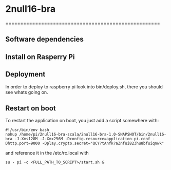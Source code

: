 # 2null16-bra

====================================================

Software dependencies
----------------------------------------------------


Install on Rasperry Pi
----------------------------------------------------
## Deployment
In order to deploy to raspberry pi look into bin/deploy.sh, there you should see whats going on.

## Restart on boot

To restart the application on boot, you just add a script somewhere with:
```
#!/usr/bin/env bash
nohup /home/pi/2null16-bra-scala/2null16-bra-1.0-SNAPSHOT/bin/2null16-bra -J-Xms128M -J-Xmx256M -Dconfig.resource=application-pi.conf -Dhttp.port=9000 -Dplay.crypto.secret="QCY?tAnfk?aZnfui823hu8bfuiqnwk"
```

and reference it in the /etc/rc.local with
```
su - pi -c <FULL_PATH_TO_SCRIPT>/start.sh &
```